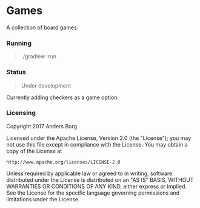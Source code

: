# Games

A collection of board games.

### Running

> ./gradlew :run

### Status

> Under development

Currently adding checkers as a game option.

### Licensing

Copyright 2017 Anders Borg

Licensed under the Apache License, Version 2.0 (the "License");
you may not use this file except in compliance with the License.
You may obtain a copy of the License at

    http://www.apache.org/licenses/LICENSE-2.0

Unless required by applicable law or agreed to in writing, software
distributed under the License is distributed on an "AS IS" BASIS,
WITHOUT WARRANTIES OR CONDITIONS OF ANY KIND, either express or implied.
See the License for the specific language governing permissions and
limitations under the License.